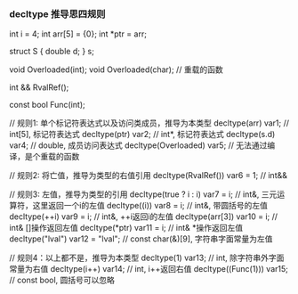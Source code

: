 
### decltype 推导思四规则 


int i = 4;
int arr[5] = {0};
int *ptr = arr;

struct S { double d; } s;

void Overloaded(int);
void Overloaded(char);      // 重载的函数

int && RvalRef();

const bool Func(int);

// 规则1: 单个标记符表达式以及访问类成员，推导为本类型
decltype(arr) var1;            // int[5], 标记符表达式
decltype(ptr) var2;            // int*, 标记符表达式
decltype(s.d) var4;            // double, 成员访问表达式
decltype(Overloaded) var5;     // 无法通过编译，是个重载的函数

// 规则2: 将亡值，推导为类型的右值引用
decltype(RvalRef()) var6 = 1;  // int&&

// 规则3: 左值，推导为类型的引用
decltype(true ? i : i) var7 = i;    // int&, 三元运算符，这里返回一个i的左值
decltype((i)) var8 = i;             // int&, 带圆括号的左值 
decltype(++i) var9 = i;             // int&, ++i返回i的左值
decltype(arr[3]) var10 = i;         // int& []操作返回左值
decltype(*ptr)  var11 = i;          // int& *操作返回左值
decltype("lval") var12 = "lval";    // const char(&)[9], 字符串字面常量为左值

// 规则4：以上都不是，推导为本类型
decltype(1) var13;              // int, 除字符串外字面常量为右值
decltype(i++) var14;            // int, i++返回右值
decltype((Func(1))) var15;      // const bool, 圆括号可以忽略

